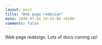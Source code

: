 ```yaml
---
layout: post
title: "Web page redesign"
date: 1999-07-04 19:42:00 +0100
comments: false
---
```


Web page redesign. Lots of docs coming up!
